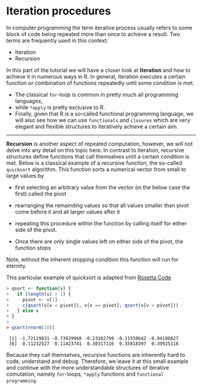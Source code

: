 
# Iteration procedures

In computer programming the term iterative process usually refers to some block of code being repeated more than once to achieve a result. Two terms are frequently used in this context:

* Iteration
* Recursion

In this part of the tutorial we will have a closer look at **Iteration** and how to achieve it in numerous ways in R. In general, Iteration executes a certain function or combination of functions repeatedly until some condition is met.

* The classical `for`-loop is common in pretty much all programming languages, 
* while `*apply` is pretty exclusive to R. 
* Finally, given that R is a so-called functional programming language, we will also see how we can use `functionals` and `closures` which are very elegant and flexible structures to iteratively achieve a certain aim.

-----

**Recursion** is another aspect of repeated computation, however, we will not delve into any detail on this topic here. In contrast to Iteration, recursive structures define functions that call themselves until a certain condition is met. Below is a classical example of a recursive function, the so-called `quicksort` algorithm. This function sorts a numerical vector from small to large values by 

* first selecting an arbitrary value from the vector (in the below case the first) called the pivot
* rearranging the remainding values so that all values smaller than pivot come before it and all larger values after it
* repeating this procedure within the function by calling itself for either side of the pivot.


* Once there are only single values left on either side of the pivot, the function stops

Note, without the inherent stopping condition this function will run for eternity.

This particular example of quicksort is adapted from [Rosetta Code](http://rosettacode.org/wiki/Quicksort)


```r
> qsort <- function(v) {
+   if (length(v) > 1) {
+     pivot <- v[1]
+     c(qsort(v[v < pivot]), v[v == pivot], qsort(v[v > pivot])) 
+   } else v
+ }
> 
> qsort(rnorm(10))
```

```
 [1] -1.72119831 -0.73929960 -0.23182798 -0.11550642 -0.04186827
 [6]  0.11232527  0.11423741  0.30317116  0.35818397  0.39925118
```

Because they call themselves, recursive functions are inherently hard to code, understand and debug. Therefore, we leave it at this small example and continue with the more understandable structures of iterative comutation, namely `for`-loops, `*apply` functions and `functional programming`.
